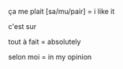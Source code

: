 ça me plait [sa/mu/pair] = i like it

c'est sur

tout à fait = absolutely

selon moi = in my opinion
